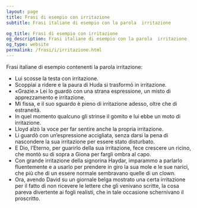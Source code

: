 ```yaml
---
layout: page
title: Frasi di esempio con irritazione 
subtitle: Frasi italiane di esempio con la parola  irritazione

og_title: Frasi di esempio con irritazione 
og_description: Frasi italiane di esempio con la parola  irritazione
og_type: website
permalink: /frasi/i/irritazione.html
---
```


Frasi italiane di esempio contenenti la parola irritazione:


- Lui scosse la testa con irritazione.
- Scoppiai a ridere e la paura di Huda si trasformò in irritazione.
- «Grazie.» Lei lo guardò con una strana espressione, un misto di apprezzamento e irritazione.
- Mi fissa, e il suo sguardo è pieno di irritazione adesso, oltre che di estraneità.
- In quel momento qualcuno gli strinse il gomito e lui ebbe un moto di irritazione.
- Lloyd alzò la voce per far sentire anche la propria irritazione.
- Li guardò con un’espressione accigliata, senza darsi la pena di nascondere la sua irritazione per essere stato disturbato.
- E Dio, l’Eterno, per guarirlo della sua irritazione, fece crescere un ricino, che montò su di sopra a Giona per fargli ombra al capo.
- Con grande irritazione della signorina Haydar, imparammo a parlarlo fluentemente e a usarlo per prendere in giro la sua mole e le sue narici, che più che di un essere normale sembravano quelle di un clown.
- Ora, avendo David su un giornale belga mostrato una certa irritazione per il fatto di non ricevere le lettere che gli venivano scritte, la cosa pareva divertente ai fogli realisti, che in tale occasione schernivano il proscritto.
